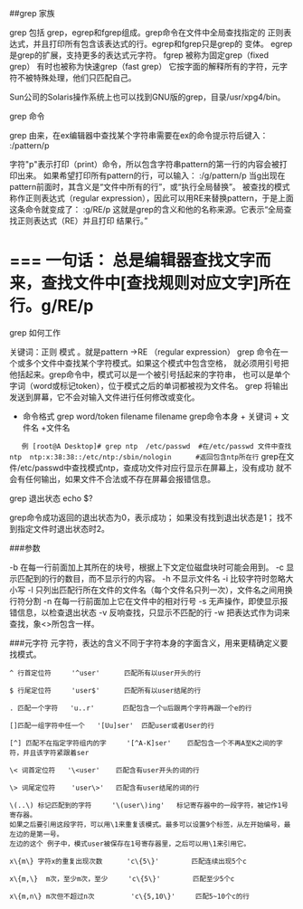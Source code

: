 ##grep 家族

grep 包括 grep，egrep和fgrep组成。grep命令在文件中全局查找指定的
正则表达式，并且打印所有包含该表达式的行。egrep和fgrep只是grep的
变体。
egrep 是grep的扩展，支持更多的表达式元字符。
fgrep 被称为固定grep（fixed grep） 有时也被称为快速grep（fast grep）
它按字面的解释所有的字符，元字符不被特殊处理，他们只匹配自己。

Sun公司的Solaris操作系统上也可以找到GNU版的grep，目录/usr/xpg4/bin。

grep 命令

grep 由来，在ex编辑器中查找某个字符串需要在ex的命令提示符后键入：
:/pattern/p

字符"p"表示打印（print）命令，所以包含字符串pattern的第一行的内容会被打印出来。
如果希望打印所有pattern的行，可以输入：
:/g/pattern/p
当g出现在pattern前面时，其含义是“文件中所有的行”，或“执行全局替换”。
被查找的模式称作正则表达式（regular expression），因此可以用RE来替换pattern，于是上面这条命令就变成了：
:g/RE/p
这就是grep的含义和他的名称来源。它表示“全局查找正则表达式（RE）并且打印
结果行。”

===
一句话：
总是编辑器查找文字而来，查找文件中[查找规则对应文字]所在行。g/RE/p
===

grep 如何工作

关键词：正则 模式 。就是pattern ->RE （regular expression）
grep 命令在一个或多个文件中查找某个字符模式。如果这个模式中包含空格，
就必须用引号把他括起来。grep命令中，模式可以是一个被引号括起来的字符串，
也可以是单个字词（word或标记token），位于模式之后的单词都被视为文件名。
grep 将输出发送到屏幕，它不会对输入文件进行任何修改或变化。

* 命令格式
grep word/token  filename filename
grep命令本身 + 关键词 + 文件名 +文件名

`	
例
[root@A Desktop]# grep ntp  /etc/passwd  #在/etc/passwd 文件中查找ntp 
ntp:x:38:38::/etc/ntp:/sbin/nologin      #返回包含ntp所在行
`
grep在文件/etc/passwd中查找模式ntp，查成功文件对应行显示在屏幕上，没有成功
就不会有任何输出，如果文件不合法或不存在屏幕会报错信息。

grep 退出状态 echo $?

grep命令成功返回的退出状态为0，表示成功；
如果没有找到退出状态是1；
找不到指定文件时退出状态时2。

###参数 

-b 在每一行前面加上其所在的块号，根据上下文定位磁盘块时可能会用到。
-c 显示匹配到的行的数目，而不显示行的内容。
-h 不显示文件名
-i 比较字符时忽略大小写
-l 只列出匹配行所在文件的文件名（每个文件名只列一次），文件名之间用换行符分割
-n 在每一行前面加上它在文件中的相对行号
-s 无声操作，即使显示报错信息，以检查退出状态
-v 反响查找，只显示不匹配的行
-w 把表达式作为词来查找，象\<\>所包含一样。

###元字符
元字符，表达的含义不同于字符本身的字面含义，用来更精确定义要找模式。

    ^ 行首定位符     '^user'      匹配所有以user开头的行
    
    $ 行尾定位符     'user$'      匹配所有以user结尾的行
    
    . 匹配一个字符   'u..r'       匹配包含一个u后跟两个字符再跟一个e的行
    
    []匹配一组字符中任一个   '[Uu]ser'  匹配user或者User的行
    
    [^] 匹配不在指定字符组内的字     '[^A-K]ser'    匹配包含一个不再A至K之间的字符，并且该字符紧跟着ser
    
    \< 词首定位符   '\<user'    匹配含有user开头的词的行
    
    \> 词尾定位符    'user\>'   匹配含有user结尾的词的行
    
    \(..\) 标记匹配到的字符     '\(user\)ing'   标记寄存器中的一段字符，被记作1号寄存器。
    如果之后要引用这段字符，可以用\1来重复该模式。最多可以设置9个标签，从左开始编号，最左边的是第一号。
    左边的这个 例子中，模式user被保存在1号寄存器里，之后可以用\1来引用它。
    
    x\{m\} 字符x的重复出现次数      'c\{5\}'        匹配连续出现5个c
    
    x\{m,\}  m次，至少m次，至少     'c\{5\}'        匹配至少5个c
    
    x\{m,n\} m次但不超过n次         'c\{5,10\}'     匹配5~10个c的行
